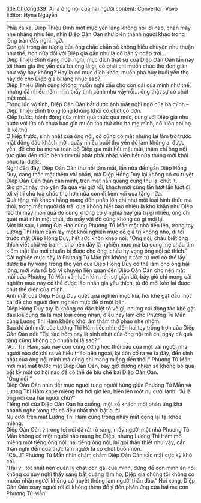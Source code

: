 title:Chương339: Ai là ông nội của hai người
content:
Convertor: Vovo<br>Editor: Hyna Nguyễn<br>————————-<br>Phía xa xa, Diệp Thiệu Đình một mực yên lặng không nói lời nào, chân mày nhẹ nhàng nhíu lên, nhìn Diệp Oản Oản như biến thành người khác trong lòng tràn đầy nghi ngờ.<br>Con gái trong ấn tượng của ông chắc chắn sẽ không hiểu chuyện nhu thuận như thế, hơn nữa đối với Diệp gia gần như là có hận ý ngập trời…<br>Diệp Thiệu Đình đang hoài nghi, mục đích thật sự của Diệp Oản Oản lần này tới tham gia thọ yến của ba ông là gì, có phải chỉ muốn chúc thọ đơn giản như vậy hay không? Hay là có mục đích khác, muốn phá hủy buổi yến thọ này để cho Diệp gia bị lăng nhục sao?.<br>Diệp Thiệu Đình cũng không muốn nghĩ xấu cho con gái của mình như thế, nhưng đã nhiều năm nhìn thấy tình cảnh như vậy rồi… ông thật sự có chút mệt mỏi…<br>Trong lúc vô tình, Diệp Oản Oản bắt được ánh mắt nghi ngờ của ba mình – Diệp Thiệu Đình trong lòng không khỏi có chút cô đơn.<br>Kiếp trước, hành động của mình quả thực quá mức, cùng với Diệp gia như nước với lửa cô chưa bao giờ muốn tha thứ cho ba mẹ mình, cô luôn coi họ là kẻ thù.<br>Ở kiếp trước, sinh nhật của ông nội, cô cũng có mặt nhưng lại làm trò trước mặt đông đảo khách mời, quấy nhiễu buổi thọ yến đó làm không ai được yên, để cho ba mẹ và toàn bộ Diệp gia mất hết mặt mũi, thậm chí ông nội tức giận đến mức bệnh tim tái phát phải nhập viện hết nửa tháng mới khôi phục lại được.<br>Nghĩ đến đây, Diệp Oản Oản thu hồi tầm mắt, lần nữa đến gần Diệp Hồng Duy, càng thân mật thêm vài phần, mà Diệp Hồng Duy lại không có cự tuyệt Diệp Oản Oản thân cận mình, trên mặt hàn quang cũng thu lại chút ít.<br>Giờ phút này, thọ yến đã qua vài giờ rồi, khách mời cũng lần lượt lần lượt đi tới vị trí chủ tọa chúc thọ hơn nữa còn đi kèm với quà tặng nữa.<br>Quà tặng mà khách hàng mang đến phần lớn chỉ như một loại hình thức mà thôi, trong mắt người đã trải qua không biết bao nhiêu là khó khăn như Diệp lão thì mấy món quà đó cũng không có ý nghĩa hay giá trị gì nhiều, ông chỉ quét mắt nhìn một chút, do mấy vật đó cũng không có gì mới lạ.<br>Một lát sau, Lương Gia Hào cùng Phương Tú Mẫn một nhà tiến lên, trong tay Lương Thi Hàm cầm lấy một khối nghiên mực có giá trị không nhỏ, đi tới trước mặt Diệp Hồng Duy, hết sức khôn khéo nói: “Ông nội, cháu biết ông thích viết chữ vẽ tranh, cho nên đây là nghiên mực mà ba cùng mẹ cháu tìm kiếm thật lâu mới chuẩn bị được cho ông, cháu hy vọng ông nội sẽ thích.”<br>Cái nghiên mực này là Phương Tú Mẫn phí không ít tâm tư mới có thể lấy được bà hy vọng trong thọ yến của Diệp Hồng Duy có thể làm cho ông hài lòng, mới vừa rồi bởi vì chuyện liên quan đến Diệp Oản Oản cho nên mặt mũi của Phương Tú Mẫn vẫn luôn kìm nén sự giận dữ, bây giờ chỉ mong cái nghiên mực này có thể được lão nhân gia yêu thích, từ đó mới kéo lại được chút thể diện của mình.<br>Ánh mắt của Diệp Hồng Duy quét qua nghiên mực kia, hơi khẽ gật đầu một cái để cho người đem nghiên mực để ở một bên.<br>Diệp Hồng Duy tuy là không có đặc biệt tỏ vẻ gì, nhưng cái động tác khẽ gật đầu kia cũng đã là một loại công nhận, điều này làm cho Phương Tú Mẫn cùng Lương Thi Hàm không khỏi âm thầm thở phào nhẹ nhõm.<br>Sau đó ánh mắt của Lương Thi Hàm liếc nhìn đến hai tay trống trơn của Diệp Oản Oản nói: “Tại sao hôm nay là sinh nhật của ông nội mà chị ngay cả quà tặng cũng không có chuẩn bị là sao?”<br>“A… Thi Hàm, sau này con cũng đừng học thói xấu của một vài người nha, người nào đó chỉ ra vẻ hiếu thảo bên ngoài, lại còn cố ra vẻ ta đây, đến sinh nhật của ông nội mình mà cũng chỉ mang miệng đến thôi.” Phương Tú Mẫn mới mất mặt trước mặt Diệp Oản Oản, bây giờ đương nhiên sẽ không bỏ qua bất kỳ một cơ hội nào để có thể dè bỉu chê bai Diệp Oản Oản.<br>“Ông nội “<br>Diệp Oản Oản nhìn tiết mục người tung người hứng giữa Phương Tú Mẫn và Lương Thi Hàm khóe miệng hơi hơi giơ lên, hiện lên một nụ cười lạnh: “Ai là ông nội của hai người chứ?”<br>Tiếng nói của Diệp Oản Oản hạ xuống, một số khách mời phản ứng khá nhanh nghe xong tất cả đều nhất thời bật cười.<br>Nụ cười trên mặt Lương Thi Hàm cũng trong nháy mắt đọng lại tại khóe miệng.<br>Diệp Oản Oản ý trong lời nói đã rất rõ ràng, mấy người một nhà Phương Tú Mẫn không có một người nào mang họ Diệp, nhưng Lương Thi Hàm mở miệng một tiếng ông nội, hai tiếng ông nội, lại gọi thân thiết như vậy, cẩn thận nghĩ đến quả thực làm người ta có chút buồn nôn.<br>“Cô…!” Phương Tú Mẫn nhìn chằm chằm Diệp Oản Oản sắc mặt cực kỳ khó coi.<br>“Hai vị, tốt nhất nên quản lý chặt con gái của mình, đừng để con mình ăn nói không có suy nghĩ thấy sang bắt quàng làm họ, Diệp gia chúng tôi không có muốn nhận người không có huyết thống làm người thân đâu.” Nói xong, Diệp Oản Oản xoay người rời đi không thèm để ý đến phản ứng của hai mẹ con Phương Tú Mẫn.
